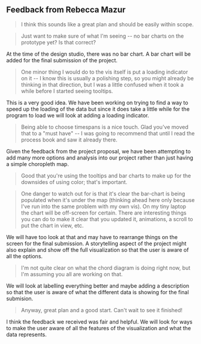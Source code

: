 Feedback from Rebecca Mazur
----------------------------

> I think this sounds like a great plan and should be easily within scope.

> Just want to make sure of what I'm seeing -- no bar charts on the prototype yet?  Is that correct?

At the time of the design studio, there was no bar chart. A bar chart will be added for the final submission of the project.

> One minor thing I would do to the vis itself is put a loading indicator on it -- I know this is usually a polishing step, so you might already be thinking in that direction, but I was a little confused when it took a while before I started seeing tooltips.

This is a very good idea. We have been working on trying to find a way to speed up the loading of the data but since it does take a little while for the program to load we will look at adding a loading indicator.

> Being able to choose timespans is a nice touch.  Glad you've moved that to a "must have" -- I was going to recommend that until I read the process book and saw it already there.

Given the feedback from the project proposal, we have been attempting to add many more options and analysis into our project rather than just having a simple choropleth map.

> Good that you're using the tooltips and bar charts to make up for the downsides of using color; that's important.

> One danger to watch out for is that it's clear the bar-chart is being populated when it's under the map (thinking ahead here only because I've run into the same problem with my own vis).  On my tiny laptop the chart will be off-screen for certain.  There are interesting things you can do to make it clear that you updated it, animations, a scroll to put the chart in view, etc.

We will have too look at that and may have to rearrange things on the screen for the final submission. A storytelling aspect of the project might also explain and show off the full visualization so that the user is aware of all the options.

> I'm not quite clear on what the chord diagram is doing right now, but I'm assuming you all are working on that.

We will look at labelling everything better and maybe adding a description so that the user is aware of what the different data is showing for the final submision.

> Anyway, great plan and a good start.  Can't wait to see it finished!

I think the feedback we received was fair and helpful. We will look for ways to make the user aware of all the features of the visualization and what the data represents.